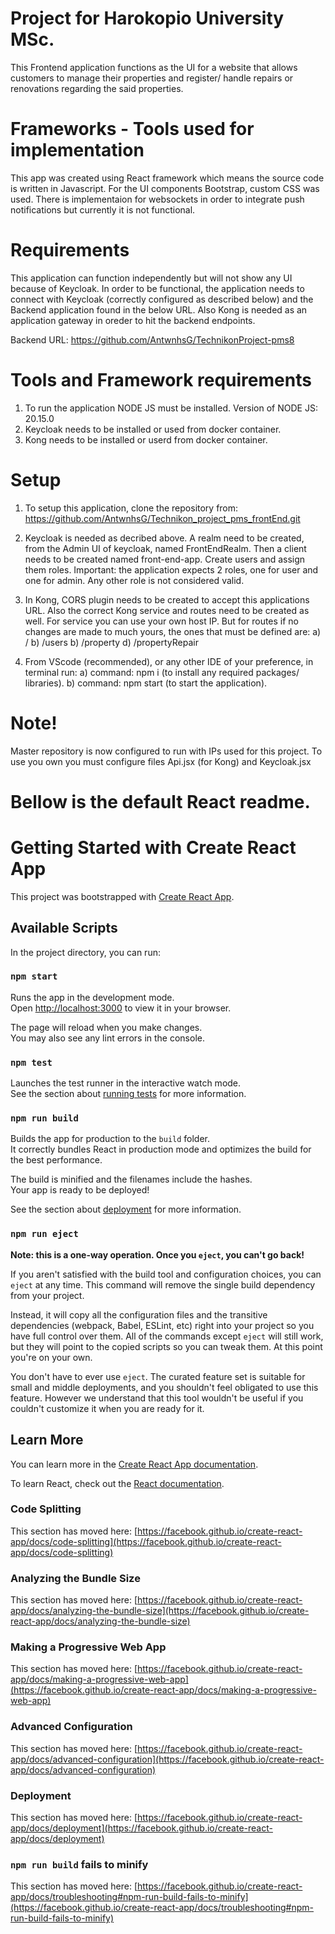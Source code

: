 # Project for Harokopio University MSc. 
This Frontend application functions as the UI for a website that allows customers to manage their properties and register/ handle repairs or renovations regarding the said properties.

# Frameworks - Tools used for implementation

This app was created using React framework which means the source code is written in Javascript.
For the UI components Bootstrap, custom CSS was used.
There is implementaion for websockets in order to integrate push notifications but currently it is not functional.

# Requirements

This application can function independently but will not show any UI because of Keycloak. In order to be functional, the application needs to connect with Keycloak (correctly configured as described below) and the Backend application found in the below URL. Also Kong is needed as an application gateway in oreder to hit the backend endpoints.

Backend URL: https://github.com/AntwnhsG/TechnikonProject-pms8

# Tools and Framework requirements

1) To run the application NODE JS must be installed. Version of NODE JS: 20.15.0
2) Keycloak needs to be installed or used from docker container.
3) Kong needs to be installed or userd from docker container.
   
# Setup

1) To setup this application, clone the repository from: https://github.com/AntwnhsG/Technikon_project_pms_frontEnd.git

2) Keycloak is needed as decribed above. A realm need to be created, from the Admin UI of keycloak, named FrontEndRealm. Then a client needs to be created named front-end-app.
   Create users and assign them roles. Important: the application expects 2 roles, one for user and one for admin. Any other role is not considered valid.

3) In Kong, CORS plugin needs to be created to accept this applications URL. Also the correct Kong service and routes need to be created as well. For service you can use your own host IP. But for routes if no changes are made to much yours, the ones that must be defined are:
   a) /
   b) /users
   b) /property
   d) /propertyRepair

5) From VScode (recommended), or any other IDE of your preference, in terminal run:
  a) command: npm i (to install any required packages/ libraries).
  b) command: npm start (to start the application).

# Note! 
Master repository is now configured to run with IPs used for this project. To use you own you must configure files Api.jsx (for Kong) and Keycloak.jsx

# Bellow is the default React readme.

# Getting Started with Create React App

This project was bootstrapped with [Create React App](https://github.com/facebook/create-react-app).

## Available Scripts

In the project directory, you can run:

### `npm start`

Runs the app in the development mode.\
Open [http://localhost:3000](http://localhost:3000) to view it in your browser.

The page will reload when you make changes.\
You may also see any lint errors in the console.

### `npm test`

Launches the test runner in the interactive watch mode.\
See the section about [running tests](https://facebook.github.io/create-react-app/docs/running-tests) for more information.

### `npm run build`

Builds the app for production to the `build` folder.\
It correctly bundles React in production mode and optimizes the build for the best performance.

The build is minified and the filenames include the hashes.\
Your app is ready to be deployed!

See the section about [deployment](https://facebook.github.io/create-react-app/docs/deployment) for more information.

### `npm run eject`

**Note: this is a one-way operation. Once you `eject`, you can't go back!**

If you aren't satisfied with the build tool and configuration choices, you can `eject` at any time. This command will remove the single build dependency from your project.

Instead, it will copy all the configuration files and the transitive dependencies (webpack, Babel, ESLint, etc) right into your project so you have full control over them. All of the commands except `eject` will still work, but they will point to the copied scripts so you can tweak them. At this point you're on your own.

You don't have to ever use `eject`. The curated feature set is suitable for small and middle deployments, and you shouldn't feel obligated to use this feature. However we understand that this tool wouldn't be useful if you couldn't customize it when you are ready for it.

## Learn More

You can learn more in the [Create React App documentation](https://facebook.github.io/create-react-app/docs/getting-started).

To learn React, check out the [React documentation](https://reactjs.org/).

### Code Splitting

This section has moved here: [https://facebook.github.io/create-react-app/docs/code-splitting](https://facebook.github.io/create-react-app/docs/code-splitting)

### Analyzing the Bundle Size

This section has moved here: [https://facebook.github.io/create-react-app/docs/analyzing-the-bundle-size](https://facebook.github.io/create-react-app/docs/analyzing-the-bundle-size)

### Making a Progressive Web App

This section has moved here: [https://facebook.github.io/create-react-app/docs/making-a-progressive-web-app](https://facebook.github.io/create-react-app/docs/making-a-progressive-web-app)

### Advanced Configuration

This section has moved here: [https://facebook.github.io/create-react-app/docs/advanced-configuration](https://facebook.github.io/create-react-app/docs/advanced-configuration)

### Deployment

This section has moved here: [https://facebook.github.io/create-react-app/docs/deployment](https://facebook.github.io/create-react-app/docs/deployment)

### `npm run build` fails to minify

This section has moved here: [https://facebook.github.io/create-react-app/docs/troubleshooting#npm-run-build-fails-to-minify](https://facebook.github.io/create-react-app/docs/troubleshooting#npm-run-build-fails-to-minify)
